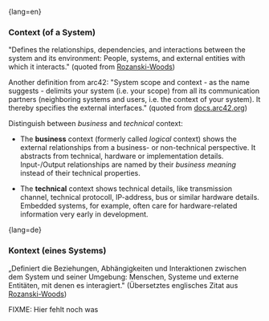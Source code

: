 {lang=en}
### Context (of a System)

"Defines the relationships, dependencies, and interactions between the system and its environment: People, systems, and external entities with which it interacts." (quoted from [Rozanski-Woods](https://www.viewpoints-and-perspectives.info/home/viewpoints/context/))

Another definition from arc42:
"System scope and context - as the name suggests - delimits your system (i.e. your scope) from all its communication partners (neighboring systems and users, i.e. the context of your system). It thereby specifies the external interfaces." (quoted from [docs.arc42.org](https://docs.arc42.org))

Distinguish between _business_ and _technical_ context:

* The **business** context (formerly called _logical_ context) shows the external relationships from a business- or non-technical perspective. 
It abstracts from technical, hardware or implementation details.
Input-/Output relationships are named by their _business meaning_ instead of their technical properties.

* The **technical** context shows technical details, like transmission channel, technical protocoll, IP-address, bus or similar hardware details. 
Embedded systems, for example, often care for hardware-related information very early in development. 


{lang=de}
### Kontext (eines Systems)

„Definiert die Beziehungen, Abhängigkeiten und Interaktionen zwischen
dem System und seiner Umgebung: Menschen, Systeme und externe
Entitäten, mit denen es interagiert." (Übersetztes englisches Zitat
aus
[Rozanski-Woods](http://www.viewpoints-and-perspectives.info/home/viewpoints/context/))

FIXME: Hier fehlt noch was

